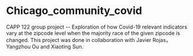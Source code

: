 # Chicago_community_covid
CAPP 122 group project -- Exploration of how Covid-19 relevant indicators vary at the zipcode level when the majority race of the given zipcode is changed. This project was done in collaboration with Javier Rojas，Yangzhou Ou and Xiaoting Sun.
